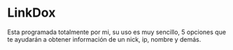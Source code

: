 # LinkDox
Esta programada totalmente por mi, su uso es muy sencillo, 5 opciones que te ayudarán a obtener información de un nick, ip, nombre y demás.
